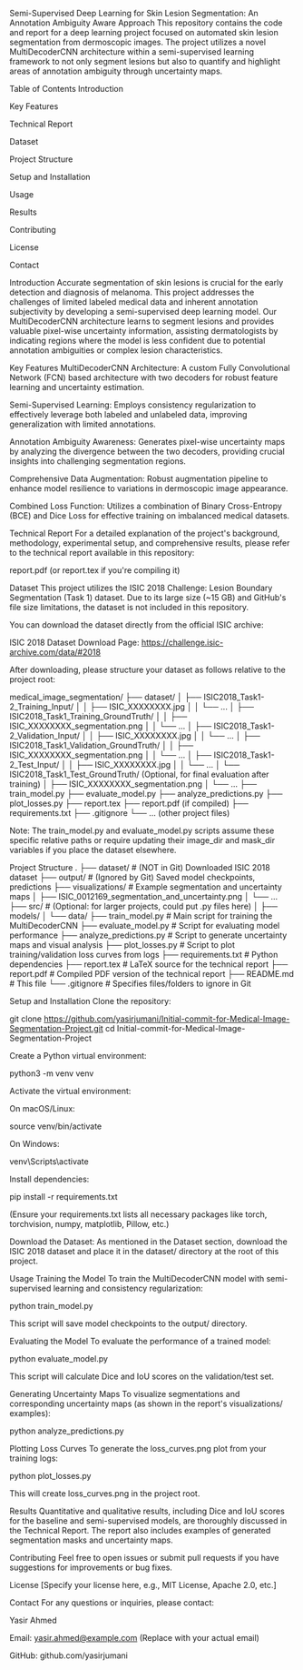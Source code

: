 Semi-Supervised Deep Learning for Skin Lesion Segmentation: An Annotation Ambiguity Aware Approach
This repository contains the code and report for a deep learning project focused on automated skin lesion segmentation from dermoscopic images. The project utilizes a novel MultiDecoderCNN architecture within a semi-supervised learning framework to not only segment lesions but also to quantify and highlight areas of annotation ambiguity through uncertainty maps.

Table of Contents
Introduction

Key Features

Technical Report

Dataset

Project Structure

Setup and Installation

Usage

Results

Contributing

License

Contact

Introduction
Accurate segmentation of skin lesions is crucial for the early detection and diagnosis of melanoma. This project addresses the challenges of limited labeled medical data and inherent annotation subjectivity by developing a semi-supervised deep learning model. Our MultiDecoderCNN architecture learns to segment lesions and provides valuable pixel-wise uncertainty information, assisting dermatologists by indicating regions where the model is less confident due to potential annotation ambiguities or complex lesion characteristics.

Key Features
MultiDecoderCNN Architecture: A custom Fully Convolutional Network (FCN) based architecture with two decoders for robust feature learning and uncertainty estimation.

Semi-Supervised Learning: Employs consistency regularization to effectively leverage both labeled and unlabeled data, improving generalization with limited annotations.

Annotation Ambiguity Awareness: Generates pixel-wise uncertainty maps by analyzing the divergence between the two decoders, providing crucial insights into challenging segmentation regions.

Comprehensive Data Augmentation: Robust augmentation pipeline to enhance model resilience to variations in dermoscopic image appearance.

Combined Loss Function: Utilizes a combination of Binary Cross-Entropy (BCE) and Dice Loss for effective training on imbalanced medical datasets.

Technical Report
For a detailed explanation of the project's background, methodology, experimental setup, and comprehensive results, please refer to the technical report available in this repository:

report.pdf (or report.tex if you're compiling it)

Dataset
This project utilizes the ISIC 2018 Challenge: Lesion Boundary Segmentation (Task 1) dataset. Due to its large size (~15 GB) and GitHub's file size limitations, the dataset is not included in this repository.

You can download the dataset directly from the official ISIC archive:

ISIC 2018 Dataset Download Page: https://challenge.isic-archive.com/data/#2018

After downloading, please structure your dataset as follows relative to the project root:

medical_image_segmentation/
├── dataset/
│   ├── ISIC2018_Task1-2_Training_Input/
│   │   ├── ISIC_XXXXXXXX.jpg
│   │   └── ...
│   ├── ISIC2018_Task1_Training_GroundTruth/
│   │   ├── ISIC_XXXXXXXX_segmentation.png
│   │   └── ...
│   ├── ISIC2018_Task1-2_Validation_Input/
│   │   ├── ISIC_XXXXXXXX.jpg
│   │   └── ...
│   ├── ISIC2018_Task1_Validation_GroundTruth/
│   │   ├── ISIC_XXXXXXXX_segmentation.png
│   │   └── ...
│   ├── ISIC2018_Task1-2_Test_Input/
│   │   ├── ISIC_XXXXXXXX.jpg
│   │   └── ...
│   └── ISIC2018_Task1_Test_GroundTruth/ (Optional, for final evaluation after training)
│       ├── ISIC_XXXXXXXX_segmentation.png
│       └── ...
├── train_model.py
├── evaluate_model.py
├── analyze_predictions.py
├── plot_losses.py
├── report.tex
├── report.pdf (if compiled)
├── requirements.txt
├── .gitignore
└── ... (other project files)

Note: The train_model.py and evaluate_model.py scripts assume these specific relative paths or require updating their image_dir and mask_dir variables if you place the dataset elsewhere.

Project Structure
.
├── dataset/                  # (NOT in Git) Downloaded ISIC 2018 dataset
├── output/                   # (Ignored by Git) Saved model checkpoints, predictions
├── visualizations/           # Example segmentation and uncertainty maps
│   ├── ISIC_0012169_segmentation_and_uncertainty.png
│   └── ...
├── src/                      # (Optional: for larger projects, could put .py files here)
│   ├── models/
│   └── data/
├── train_model.py            # Main script for training the MultiDecoderCNN
├── evaluate_model.py         # Script for evaluating model performance
├── analyze_predictions.py    # Script to generate uncertainty maps and visual analysis
├── plot_losses.py            # Script to plot training/validation loss curves from logs
├── requirements.txt          # Python dependencies
├── report.tex                # LaTeX source for the technical report
├── report.pdf                # Compiled PDF version of the technical report
├── README.md                 # This file
└── .gitignore                # Specifies files/folders to ignore in Git

Setup and Installation
Clone the repository:

git clone https://github.com/yasirjumani/Initial-commit-for-Medical-Image-Segmentation-Project.git
cd Initial-commit-for-Medical-Image-Segmentation-Project

Create a Python virtual environment:

python3 -m venv venv

Activate the virtual environment:

On macOS/Linux:

source venv/bin/activate

On Windows:

venv\Scripts\activate

Install dependencies:

pip install -r requirements.txt

(Ensure your requirements.txt lists all necessary packages like torch, torchvision, numpy, matplotlib, Pillow, etc.)

Download the Dataset: As mentioned in the Dataset section, download the ISIC 2018 dataset and place it in the dataset/ directory at the root of this project.

Usage
Training the Model
To train the MultiDecoderCNN model with semi-supervised learning and consistency regularization:

python train_model.py

This script will save model checkpoints to the output/ directory.

Evaluating the Model
To evaluate the performance of a trained model:

python evaluate_model.py

This script will calculate Dice and IoU scores on the validation/test set.

Generating Uncertainty Maps
To visualize segmentations and corresponding uncertainty maps (as shown in the report's visualizations/ examples):

python analyze_predictions.py

Plotting Loss Curves
To generate the loss_curves.png plot from your training logs:

python plot_losses.py

This will create loss_curves.png in the project root.

Results
Quantitative and qualitative results, including Dice and IoU scores for the baseline and semi-supervised models, are thoroughly discussed in the Technical Report. The report also includes examples of generated segmentation masks and uncertainty maps.

Contributing
Feel free to open issues or submit pull requests if you have suggestions for improvements or bug fixes.

License
[Specify your license here, e.g., MIT License, Apache 2.0, etc.]

Contact
For any questions or inquiries, please contact:

Yasir Ahmed

Email: yasir.ahmed@example.com (Replace with your actual email)

GitHub: github.com/yasirjumani
